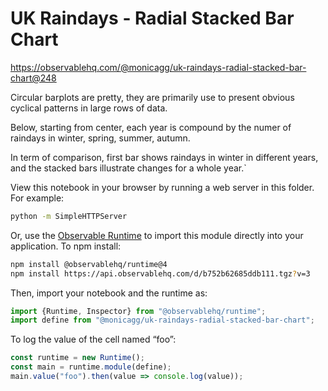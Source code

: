 # UK Raindays - Radial Stacked Bar Chart

https://observablehq.com/@monicagg/uk-raindays-radial-stacked-bar-chart@248

Circular barplots are pretty, they are primarily use to present obvious cyclical patterns in large rows of data. 

Below, starting from center, each year is compound by the numer of raindays in winter, spring, summer, autumn. 

In term of comparison, first bar shows raindays in winter in different years, and the stacked bars illustrate changes for a whole year.`

View this notebook in your browser by running a web server in this folder. For
example:

~~~sh
python -m SimpleHTTPServer
~~~

Or, use the [Observable Runtime](https://github.com/observablehq/runtime) to
import this module directly into your application. To npm install:

~~~sh
npm install @observablehq/runtime@4
npm install https://api.observablehq.com/d/b752b62685ddb111.tgz?v=3
~~~

Then, import your notebook and the runtime as:

~~~js
import {Runtime, Inspector} from "@observablehq/runtime";
import define from "@monicagg/uk-raindays-radial-stacked-bar-chart";
~~~

To log the value of the cell named “foo”:

~~~js
const runtime = new Runtime();
const main = runtime.module(define);
main.value("foo").then(value => console.log(value));
~~~
